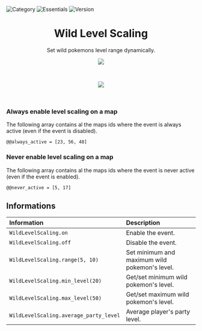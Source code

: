 ![Category](https://badgen.net/badge/Category/Utility/green)
![Essentials](https://badgen.net/badge/Essentials/20.1/orange)
![Version](https://badgen.net/badge/Version/1.0.0/cyan)

<h1 align="center">Wild Level Scaling</h1>

<p align="center">
Set wild pokemons level range dynamically.
</p>

<p align="center">
  <img src="https://user-images.githubusercontent.com/63038410/178109115-cc34535d-80cd-40dc-8055-314e56ea86d8.png" />
</p>

<br>
<a href="https://micktk.github.io/Pokemon-Essentials-Plugins/index.html#/home?url=https://github.com/MickTK/Pokemon-Essentials-Plugins/tree/main/
Wild%20Level%20Scaling
&fileName=Wild%20Level%20Scaling
&rootDirectory=true"><p align="center">
<img src="https://custom-icon-badges.herokuapp.com/badge/-Download-red?style=for-the-badge&logo=download&logoColor=white">
</p></a>
<br>

### Always enable level scaling on a map
The following array contains al the maps ids where the event is always active (even if the event is disabled).
```
@@always_active = [23, 56, 48]
```

### Never enable level scaling on a map
The following array contains al the maps ids where the event is never active (even if the event is enabled).
```
@@never_active = [5, 17]
```

## Informations
| Information | Description |
|:----------|:-------------|
| `WildLevelScaling.on` | Enable the event. |
| `WildLevelScaling.off` | Disable the event. |
| `WildLevelScaling.range(5, 10)` | Set minimum and maximum wild pokemon's level. |
| `WildLevelScaling.min_level(20)` | Get/set minimum wild pokemon's level. |
| `WildLevelScaling.max_level(50)` | Get/set maximum wild pokemon's level. |
| `WildLevelScaling.average_party_level` | Average player's party level. |
